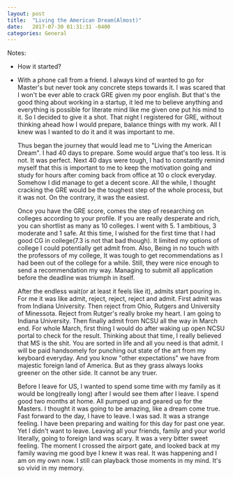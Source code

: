 ```yaml
---
layout: post
title:  "Living the American Dream(Almost)"
date:   2017-07-30 01:31:31 -0400
categories: General
---
```

 Notes:

 - How it started?
 - With a phone call from a friend. I always kind of wanted to go for Master's but never took any concrete steps
   towards it. I was scared that I won't be ever able to crack GRE given my poor english. But that's the good thing
   about working in a startup, it led me to believe anything and everything is possible for literate mind like me given one put his mind to it. So I decided to give it a shot. That night I registered for GRE, without thinking ahead how I would prepare, balance things with my work. All I knew was I wanted to do it and it was important to me.

   Thus began the journey that would lead me to "Living the American Dream". I had 40 days to prepare. Some would argue that's too less. It is not. It was perfect. Next 40 days were tough, I had to constantly remind myself that this is important to me to keep the motivation going and study for hours after coming back from office at 10 o clock everyday. Somehow I did manage to get a decent score. All the while, I thought cracking the GRE would be the toughest step of the whole process, but it was not. On the contrary, it was the easiest.

   Once you have the GRE score, comes the step of researching on colleges according to your profile. If you are really desperate and rich, you can shortlist as many as 10 colleges. I went with 5. 1 ambitious, 3 moderate and 1 safe. At this time, I wished for the first time that I had good CG in college(7.3 is not that bad though). It limited my options of college I could potentially get admit from. Also, Being in no touch with the professors of my college, It was tough to get recommendations as I had been out of the college for a while. Still, they were nice enough to send a recommendation my way. Managing to submit all application before the deadline was triumph in itself.   

   After the endless wait(or at least it feels like it), admits start pouring in. For me it was like admit, reject, reject, reject and admit. First admit was from Indiana University. Then reject from Ohio, Rutgers and University of Minessota. Reject from Rutger's really broke my heart. I am going to Indiana University. Then finally admit from NCSU all the way in March end. For whole March, first thing I would do after waking up open NCSU portal to check for the result. Thinking about that time, I really believed that MS is the shit. You are sorted in life and all you need is that admit. I will be paid handsomely for punching out state of the art from my keyboard everyday. And you know "other expectations" we have from majestic foreign land of America. But as they grass always looks greener on the other side. It cannot be any truer.

   Before I leave for US, I wanted to spend some time with my family as it would be long(really long) after I would see them after I leave. I spend good two months at home. All pumped up and geared up for the Masters. I thought it was going to be amazing, like a dream come true. Fast forward to the day, I have to leave. I was sad. It was a strange feeling. I have been preparing and waiting for this day for past one year. Yet I didn't want to leave. Leaving all your friends, family and your world literally, going to foreign land was scary. It was a very bitter sweet feeling. The moment I crossed the airport gate, and looked back at my family waving me good bye I knew it was real. It was happening and I am on my own now. I still can playback those moments in my mind. It's so vivid in my memory.

